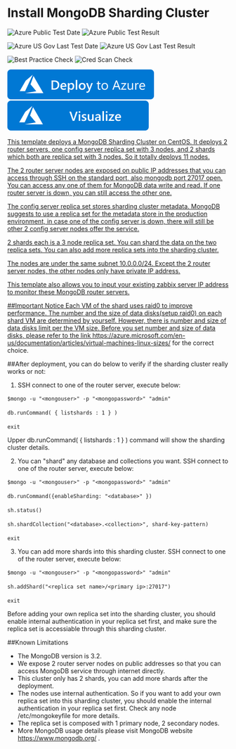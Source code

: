 # Install MongoDB Sharding Cluster

![Azure Public Test Date](https://azurequickstartsservice.blob.core.windows.net/badges/mongodb-sharding-centos/PublicLastTestDate.svg)
![Azure Public Test Result](https://azurequickstartsservice.blob.core.windows.net/badges/mongodb-sharding-centos/PublicDeployment.svg)

![Azure US Gov Last Test Date](https://azurequickstartsservice.blob.core.windows.net/badges/mongodb-sharding-centos/FairfaxLastTestDate.svg)
![Azure US Gov Last Test Result](https://azurequickstartsservice.blob.core.windows.net/badges/mongodb-sharding-centos/FairfaxDeployment.svg)

![Best Practice Check](https://azurequickstartsservice.blob.core.windows.net/badges/mongodb-sharding-centos/BestPracticeResult.svg)
![Cred Scan Check](https://azurequickstartsservice.blob.core.windows.net/badges/mongodb-sharding-centos/CredScanResult.svg)

[![Deploy To Azure](https://raw.githubusercontent.com/Azure/azure-quickstart-templates/master/1-CONTRIBUTION-GUIDE/images/deploytoazure.svg?sanitize=true)]("https://portal.azure.com/#create/Microsoft.Template/uri/https%3A%2F%2Fraw.githubusercontent.com%2FAzure%2Fazure-quickstart-templates%2Fmaster%2Fmongodb-sharding-centos%2Fazuredeploy.json")  [![Visualize](https://raw.githubusercontent.com/Azure/azure-quickstart-templates/master/1-CONTRIBUTION-GUIDE/images/visualizebutton.svg?sanitize=true)]("http://armviz.io/#/?load=https%3A%2F%2Fraw.githubusercontent.com%2FAzure%2Fazure-quickstart-templates%2Fmaster%2Fmongodb-sharding-centos%2Fazuredeploy.json")
    

<a href="
http://armviz.io/#/?load=https%3A%2F%2Fraw.githubusercontent.com%2FAzure%2Fazure-quickstart-templates%2Fmaster%2Fmongodb-sharding-centos%2Fazuredeploy.json" target="_blank">
    



This template deploys a MongoDB Sharding Cluster on CentOS. It deploys 2 router servers, one config server replica set with 3 nodes, and 2 shards which both are replica set with 3 nodes. So it totally deploys 11 nodes.

The 2 router server nodes are exposed on public IP addresses that you can access through SSH on the standard port, also mongodb port 27017 open. You can access any one of them for MongoDB data write and read. If one router server is down, you can still access the other one.

The config server replica set stores sharding cluster metadata. MongoDB suggests to use a replica set for the metadata store in the production environment, in case one of the config server is down, there will still be other 2 config server nodes offer the service.

2 shards each is a 3 node replica set. You can shard the data on the two replica sets. You can also add more replica sets into the sharding cluster.

The nodes are under the same subnet 10.0.0.0/24. Except the 2 router server nodes, the other nodes only have private IP address.

This template also allows you to input your existing zabbix server IP address to monitor these MongoDB router servers.

##Important Notice
Each VM of the shard uses raid0 to improve performance. The number and the size of data disks(setup raid0) on each shard VM are determined by yourself. However, there is number and size of data disks limit per the VM size. Before you set number and size of data disks, please refer to the link https://azure.microsoft.com/en-us/documentation/articles/virtual-machines-linux-sizes/ for the correct choice.

##After deployment, you can do below to verify if the sharding cluster really works or not:

1. SSH connect to one of the router server, execute below:
  ```
  $mongo -u "<mongouser>" -p "<mongopassword>" "admin"

  db.runCommand( { listshards : 1 } )

  exit
  ```

  Upper db.runCommand( { listshards : 1 } ) command will show the sharding cluster details. 

2. You can "shard" any database and collections you want. SSH connect to one of the router server, execute below:
  ```
  $mongo -u "<mongouser>" -p "<mongopassword>" "admin"

  db.runCommand({enableSharding: "<database>" })

  sh.status()

  sh.shardCollection("<database>.<collection>", shard-key-pattern)

  exit
  ```

3. You can add more shards into this sharding cluster. SSH connect to one of the router server, execute below:
  ```
  $mongo -u "<mongouser>" -p "<mongopassword>" "admin"

  sh.addShard("<replica set name>/<primary ip>:27017")   

  exit
  ```

  Before adding your own replica set into the sharding cluster, you should enable internal authentication in your replica set first, and make sure the replica set is accessiable through this sharding cluster.

##Known Limitations
- The MongoDB version is 3.2.
- We expose 2 router server nodes on public addresses so that you can access MongoDB service through internet directly.
- This cluster only has 2 shards, you can add more shards after the deployment. 
- The nodes use internal authentication. So if you want to add your own replica set into this sharding cluster, you should enable the internal authentication in your replica set first. Check any node /etc/mongokeyfile for more details.
- The replica set is composed with 1 primary node, 2 secondary nodes.
- More MongoDB usage details please visit MongoDB website https://www.mongodb.org/ .

